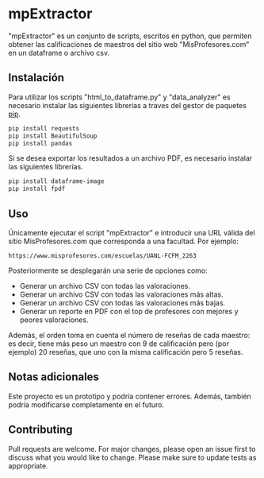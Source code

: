 # mpExtractor

"mpExtractor" es un conjunto de scripts, escritos en python, que permiten obtener las calificaciones de maestros del sitio web "MisProfesores.com" en un dataframe o archivo csv.

## Instalación

Para utilizar los scripts "html_to_dataframe.py" y "data_analyzer" es necesario instalar las siguientes librerías a traves del gestor de paquetes [pip](https://pip.pypa.io/en/stable/).

```bash
pip install requests 
pip install BeautifulSoup
pip install pandas 
```

Si se desea exportar los resultados a un archivo PDF, es necesario instalar las siguientes librerías.

```bash
pip install dataframe-image
pip install fpdf
```

## Uso

Únicamente ejecutar el script "mpExtractor" e introducir una URL válida del sitio MisProfesores.com que corresponda a una facultad. Por ejemplo:

```
https://www.misprofesores.com/escuelas/UANL-FCFM_2263
```

Posteriormente se desplegarán una serie de opciones como:

- Generar un archivo CSV con todas las valoraciones.
- Generar un archivo CSV con todas las valoraciones más altas.
- Generar un archivo CSV con todas las valoraciones más bajas.
- Generar un reporte en PDF con el top de profesores con mejores y peores valoraciones.

Además, el orden toma en cuenta el número de reseñas de cada maestro: es decir, tiene más peso un maestro con 9 de calificación pero (por ejemplo)
20 reseñas, que uno con la misma calificación pero 5 reseñas.

## Notas adicionales

Este proyecto es un prototipo y podría contener errores. Además, también podría modificarse completamente en el futuro.

## Contributing

Pull requests are welcome. For major changes, please open an issue first
to discuss what you would like to change. Please make sure to update tests as appropriate.

